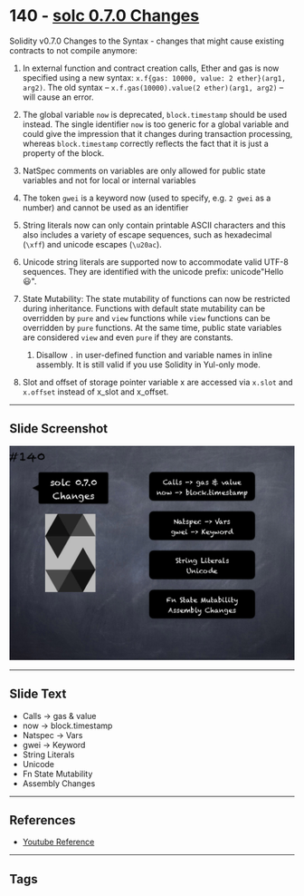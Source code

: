# 140 - [solc 0.7.0 Changes](solc%200.7.0%20Changes.md)
Solidity v0.7.0 Changes to the Syntax - changes that might cause existing contracts to not compile anymore:

1.  In external function and contract creation calls, Ether and gas is now specified using a new syntax: `x.f{gas: 10000, value: 2 ether}(arg1, arg2)`. The old syntax – `x.f.gas(10000).value(2 ether)(arg1, arg2)` – will cause an error.
    
2.  The global variable `now` is deprecated, `block.timestamp` should be used instead. The single identifier `now` is too generic for a global variable and could give the impression that it changes during transaction processing, whereas `block.timestamp` correctly reflects the fact that it is just a property of the block.
    
3.  NatSpec comments on variables are only allowed for public state variables and not for local or internal variables
    
4.  The token `gwei` is a keyword now (used to specify, e.g. `2 gwei` as a number) and cannot be used as an identifier
    
5.  String literals now can only contain printable ASCII characters and this also includes a variety of escape sequences, such as hexadecimal (`\xff`) and unicode escapes (`\u20ac`).


    
6.  Unicode string literals are supported now to accommodate valid UTF-8 sequences. They are identified with the unicode prefix: unicode"Hello 😃".
    
7.  State Mutability: The state mutability of functions can now be restricted during inheritance. Functions with default state mutability can be overridden by `pure` and `view` functions while `view` functions can be overridden by `pure` functions. At the same time, public state variables are considered `view` and even `pure` if they are constants.
    
	1.  Disallow `.` in user-defined function and variable names in inline assembly. It is still valid if you use Solidity in Yul-only mode.
    
9.  Slot and offset of storage pointer variable x are accessed via `x.slot` and `x.offset` instead of x_slot and x_offset.

___
## Slide Screenshot
![140.png](../../images/3.Solidity%20201/140.png)
___
## Slide Text
- Calls -> gas & value
- now -> block.timestamp
- Natspec -> Vars
- gwei -> Keyword
- String Literals
- Unicode
- Fn State Mutability
- Assembly Changes
___
## References
- [Youtube Reference](https://youtu.be/TqMIbouwePE?t=1987)
___
## Tags